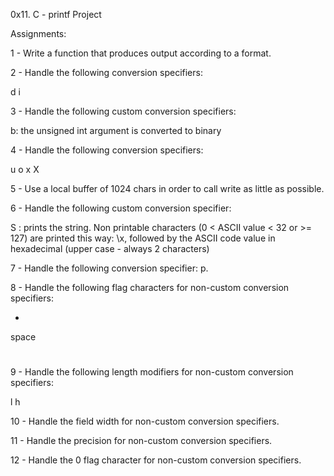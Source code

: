 0x11. C - printf Project

Assignments:

1 - Write a function that produces output according to a format.

2 - Handle the following conversion specifiers:

d
i

3 - Handle the following custom conversion specifiers:

b: the unsigned int argument is converted to binary

4 - Handle the following conversion specifiers:

u
o
x
X

5 - Use a local buffer of 1024 chars in order to call write as little as possible.


6 - Handle the following custom conversion specifier:

S : prints the string.
Non printable characters (0 < ASCII value < 32 or >= 127) are printed this way: \x, followed by the ASCII code value in hexadecimal (upper case - always 2 characters)

7 - Handle the following conversion specifier: p.

8 - Handle the following flag characters for non-custom conversion specifiers:

+
space
#

9 - Handle the following length modifiers for non-custom conversion specifiers:

l
h

10 - Handle the field width for non-custom conversion specifiers.

11 - Handle the precision for non-custom conversion specifiers.

12 - Handle the 0 flag character for non-custom conversion specifiers.
